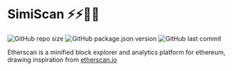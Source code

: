 # SimiScan ⚡⚡💸💸

![GitHub repo size](https://img.shields.io/github/repo-size/simple-codes22/SimiScan) 
![GitHub package.json version](https://img.shields.io/github/package-json/v/simple-codes22/SimiScan)
![GitHub last commit](https://img.shields.io/github/last-commit/simple-codes22/SimiScan)


Etherscan is a minified block explorer and analytics platform for ethereum, drawing inspiration from [etherscan.io](https://etherscan.io)

